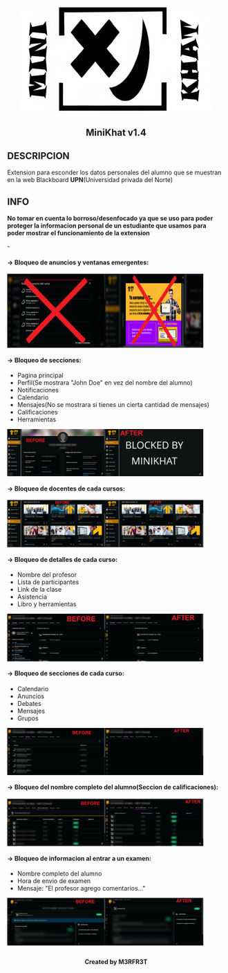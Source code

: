 <h1 align="center"><img src="/img/MiniKhat.png" alt="MiniKhat" width="448px" height="240px"></h1>
<h2 align="center">MiniKhat v1.4</h2>

## DESCRIPCION

<p>Extension para esconder los datos personales del alumno que se muestran en la web Blackboard <b>UPN</b>(Universidad privada del Norte)</p>

## INFO

<b>No tomar en cuenta lo borroso/desenfocado ya que se uso para poder proteger la informacion personal de un estudiante que usamos para poder mostrar el funcionamiento de la extension</b>

<p>-</p>

#### -> Bloqueo de anuncios y ventanas emergentes:

<div style="display:flex;">
  <img src="/img/announcement.png" alt="announcement" style="width:45%;">
  <img src="/img/popup.png" alt="popup" style="width:45%;">
</div>


#### -> Bloqueo de secciones:

- Pagina principal
- Perfil(Se mostrara "John Doe" en vez del nombre del alumno)
- Notificaciones
- Calendario
- Mensajes(No se mostrara si tienes un cierta cantidad de mensajes)
- Calificaciones
- Herramientas
  
<div style="display:flex;">
  <img src="/img/profile.png" alt="profile" style="width:45%;">
  <img src="/img/profile_block.png" alt="profile_block" style="width:45%;">
</div>

#### -> Bloqueo de docentes de cada cursos:

<div style="display:flex;">
  <img src="/img/course_info.png" alt="course_info" style="width:45%;">
  <img src="/img/course_info_block.png" alt="course_info_block" style="width:45%;">
</div>

#### -> Bloqueo de detalles de cada curso:

- Nombre del profesor
- Lista de participantes
- Link de la clase
- Asistencia
- Libro y herramientas

<div style="display:flex;">
  <img src="/img/course_details.png" alt="course_details" style="width:45%;">
  <img src="/img/course_details_block.png" alt="course_details_block" style="width:45%;">
</div>

#### -> Bloqueo de secciones de cada curso:

- Calendario
- Anuncios
- Debates
- Mensajes
- Grupos

<div style="display:flex;">
  <img src="/img/course_nav.png" alt="course_nav" style="width:45%;">
  <img src="/img/course_nav_block.png" alt="course_nav_block" style="width:45%;">
</div>

#### -> Bloqueo del nombre completo del alumno(Seccion de calificaciones):

<div style="display:flex;">
  <img src="/img/exam_student_name.png" alt="exam_student_name" style="width:45%;">
  <img src="/img/exam_student_name_block.png" alt="exam_student_name_block" style="width:45%;">
</div>

#### -> Bloqueo de informacion al entrar a un examen:

- Nombre completo del alumno
- Hora de envio de examen
- Mensaje: "El profesor agrego comentarios..."

<div style="display:flex;">
  <img src="/img/exam_data.png" alt="exam_data" style="width:45%;">
  <img src="/img/exam_data_block.png" alt="exam_data_block" style="width:45%;">
</div>

##
<h4 align="center">Created by M3RFR3T</h1>
